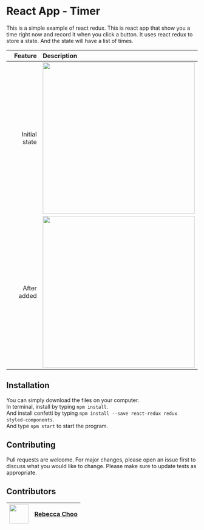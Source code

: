 # React App - Timer

This is a simple example of react redux. This is react app that show you a time right now and record it when you click a button. It uses react redux to store a state. And the state will have a list of times.

| Feature | Description |
| -----: | :----------- |
|  Initial state | <img src="https://github.com/rebeccachoo/react-redux-timer/blob/main/initial.png?raw=true"  width="400">|
|  After added | <img src="https://github.com/rebeccachoo/react-redux-timer/blob/main/FireShot%20Capture%201113%20-%20React%20App%20-%20localhost.png?raw=true"  width="400">|

## Installation

You can simply download the files on your computer. <br />
In terminal, install by typing `npm install`.  <br />
And install confetti by typing `npm install --save react-redux redux styled-components`.  <br />
And type `npm start` to start the program.

 
## Contributing

Pull requests are welcome. For major changes, please open an issue first to discuss what you would like to change.
Please make sure to update tests as appropriate. 


##  Contributors

|  <img src="https://avatars.githubusercontent.com/u/254729?s=460&u=58ed23724180265db677357b4133d4ef970d6407&v=4" width="50" height="50" /> |<a href="https://github.com/rebeccachoo" target="_blank">Rebecca Choo</a>| 
| ----------- | ----------- |
